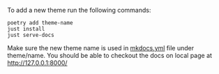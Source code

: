 To add a new theme run the following commands:

```
poetry add theme-name
just install
just serve-docs

```

Make sure the new theme name is used in [mkdocs.yml](https://github.com/fixie-ai/fixie-sdk/blob/main/mkdocs.yml) file under theme/name. You should be able to checkout the docs on local page at http://127.0.0.1:8000/
